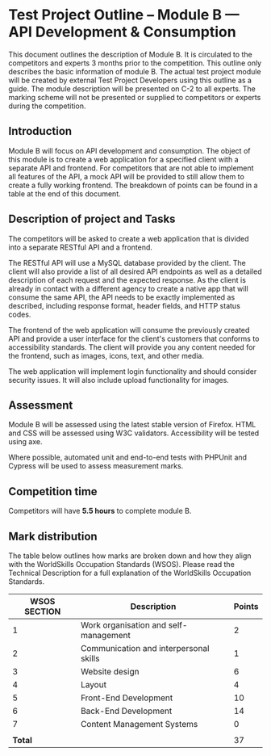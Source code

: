 # Test Project Outline – Module B — API Development & Consumption

This document outlines the description of Module B. It is circulated to the competitors and experts 3 months prior to the competition. This outline only describes the basic information of module B. The actual test project module will be created by external Test Project Developers using this outline as a guide. The module description will be presented on C-2 to all experts. The marking scheme will not be presented or supplied to competitors or experts during the competition.

## Introduction

Module B will focus on API development and consumption. The object of this module is to create a web application for a specified client with a separate API and frontend. For competitors that are not able to implement all features of the API, a mock API will be provided to still allow them to create a fully working frontend. The breakdown of points can be found in a table at the end of this document.

## Description of project and Tasks

The competitors will be asked to create a web application that is divided into a separate RESTful API and a frontend.

The RESTful API will use a MySQL database provided by the client. The client will also provide a list of all desired API endpoints as well as a detailed description of each request and the expected response. As the client is already in contact with a different agency to create a native app that will consume the same API, the API needs to be exactly implemented as described, including response format, header fields, and HTTP status codes.

The frontend of the web application will consume the previously created API and provide a user interface for the client's customers that conforms to accessibility standards. The client will provide you any content needed for the frontend, such as images, icons, text, and other media.

The web application will implement login functionality and should consider security issues. It will also include upload functionality for images.

## Assessment

Module B will be assessed using the latest stable version of Firefox. HTML and CSS will be assessed using W3C validators. Accessibility will be tested using axe.

Where possible, automated unit and end-to-end tests with PHPUnit and Cypress will be used to assess measurement marks.

## Competition time

Competitors will have **5.5 hours** to complete module B.

## Mark distribution

The table below outlines how marks are broken down and how they align with the WorldSkills Occupation Standards (WSOS). Please read the Technical Description for a full explanation of the WorldSkills Occupation Standards.

| WSOS SECTION | Description                            | Points |
|--------------|----------------------------------------|--------|
| 1            | Work organisation and self-management  | 2      |
| 2            | Communication and interpersonal skills | 1      |
| 3            | Website design                         | 6      |
| 4            | Layout                                 | 4      |
| 5            | Front-End Development                  | 10     |
| 6            | Back-End Development                   | 14     |
| 7            | Content Management Systems             | 0      |
|              |                                        |        |
| **Total**    |                                        | 37     |

